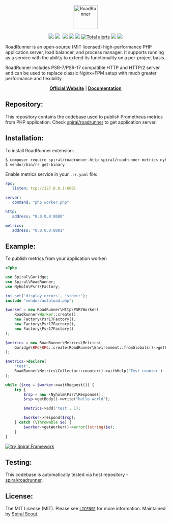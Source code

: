 <p align="center">
 <img src="https://user-images.githubusercontent.com/796136/50286124-6f7f3780-046f-11e9-9f45-e8fedd4f786d.png" height="75px" alt="RoadRunner">
</p>
<p align="center">
 <a href="https://packagist.org/packages/spiral/roadrunner"><img src="https://poser.pugx.org/spiral/roadrunner/version"></a>
	<a href="https://pkg.go.dev/github.com/spiral/roadrunner?tab=doc"><img src="https://godoc.org/github.com/spiral/roadrunner?status.svg"></a>
	<a href="https://github.com/spiral/roadrunner/actions"><img src="https://github.com/spiral/roadrunner/workflows/CI/badge.svg" alt=""></a>
	<a href="https://goreportcard.com/report/github.com/spiral/roadrunner"><img src="https://goreportcard.com/badge/github.com/spiral/roadrunner"></a>
	<a href="https://scrutinizer-ci.com/g/spiral/roadrunner/?branch=master"><img src="https://scrutinizer-ci.com/g/spiral/roadrunner/badges/quality-score.png"></a>
	<a href="https://codecov.io/gh/spiral/roadrunner/"><img src="https://codecov.io/gh/spiral/roadrunner/branch/master/graph/badge.svg"></a>
	<a href="https://lgtm.com/projects/g/spiral/roadrunner/alerts/"><img alt="Total alerts" src="https://img.shields.io/lgtm/alerts/g/spiral/roadrunner.svg?logo=lgtm&logoWidth=18"/></a>
	<a href="https://discord.gg/TFeEmCs"><img src="https://img.shields.io/badge/discord-chat-magenta.svg"></a>
	<a href="https://packagist.org/packages/spiral/roadrunner"><img src="https://img.shields.io/packagist/dd/spiral/roadrunner?style=flat-square"></a>
</p>

RoadRunner is an open-source (MIT licensed) high-performance PHP application server, load balancer, and process manager.
It supports running as a service with the ability to extend its functionality on a per-project basis.

RoadRunner includes PSR-7/PSR-17 compatible HTTP and HTTP/2 server and can be used to replace classic Nginx+FPM setup
with much greater performance and flexibility.

<p align="center">
	<a href="https://roadrunner.dev/"><b>Official Website</b></a> | 
	<a href="https://roadrunner.dev/docs"><b>Documentation</b></a>
</p>

Repository:
--------
This repository contains the codebase used to publish Prometheus metrics from PHP application.
Check [spiral/roadrunner](https://github.com/spiral/roadrunner) to get application server.

Installation:
--------
To install RoadRunner extension:

```bash
$ composer require spiral/roadrunner-http spiral/roadrunner-metrics nyholm/psr7
$ vendor/bin/rr get-binary
```

Enable metrics service in your `.rr.yaml` file:

```yaml
rpc:
   listen: tcp://127.0.0.1:6001

server:
   command: "php worker.php"

http:
   address: "0.0.0.0:8080"

metrics:
   address: "0.0.0.0:8081"
```

Example:
-------
To publish metrics from your application worker:

```php
<?php

use Spiral\Goridge;
use Spiral\RoadRunner;
use Nyholm\Psr7\Factory;

ini_set('display_errors', 'stderr');
include "vendor/autoload.php";

$worker = new RoadRunner\Http\PSR7Worker(
    RoadRunner\Worker::create(),
    new Factory\Psr17Factory(),
    new Factory\Psr17Factory(),
    new Factory\Psr17Factory()
);

$metrics = new RoadRunner\Metrics\Metrics(
    Goridge\RPC\RPC::create(RoadRunner\Environment::fromGlobals()->getRPCAddress())
);

$metrics->declare(
    'test',
    RoadRunner\Metrics\Collector::counter()->withHelp('Test counter')
);

while ($req = $worker->waitRequest()) {
    try {
        $rsp = new \Nyholm\Psr7\Response();
        $rsp->getBody()->write("hello world");

        $metrics->add('test', 1);

        $worker->respond($rsp);
    } catch (\Throwable $e) {
        $worker->getWorker()->error((string)$e);
    }
}
```

<a href="https://spiral.dev/">
<img src="https://user-images.githubusercontent.com/773481/220979012-e67b74b5-3db1-41b7-bdb0-8a042587dedc.jpg" alt="try Spiral Framework" />
</a>

Testing:
--------
This codebase is automatically tested via host repository - [spiral/roadrunner](https://github.com/spiral/roadrunner).

License:
--------
The MIT License (MIT). Please see [`LICENSE`](./LICENSE) for more information. Maintained
by [Spiral Scout](https://spiralscout.com).
